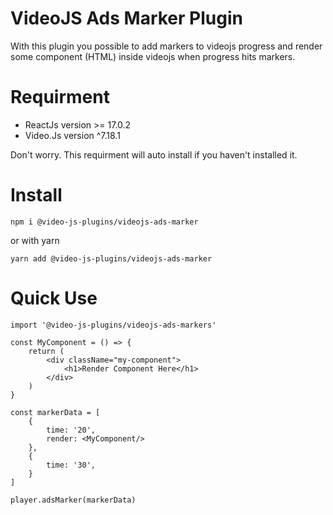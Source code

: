 # VideoJS Ads Marker Plugin
With this plugin you possible to add markers to videojs progress and render some component (HTML) inside videojs when progress hits markers.

# Requirment
- ReactJs version >= 17.0.2
- Video.Js version ^7.18.1

Don't worry. This requirment will auto install if you haven't installed it.


# Install
```
npm i @video-js-plugins/videojs-ads-marker
```

or with yarn
```
yarn add @video-js-plugins/videojs-ads-marker
```

# Quick Use
```
import '@video-js-plugins/videojs-ads-markers'

const MyComponent = () => {
    return (
        <div className="my-component">
            <h1>Render Component Here</h1>
        </div>
    )
}

const markerData = [
    {
        time: '20',
        render: <MyComponent/>
    },
    {
        time: '30',
    }
]

player.adsMarker(markerData)

```
